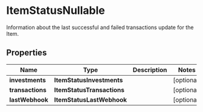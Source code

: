 

# ItemStatusNullable

Information about the last successful and failed transactions update for the Item.

## Properties

| Name | Type | Description | Notes |
|------------ | ------------- | ------------- | -------------|
|**investments** | **ItemStatusInvestments** |  |  [optional] |
|**transactions** | **ItemStatusTransactions** |  |  [optional] |
|**lastWebhook** | **ItemStatusLastWebhook** |  |  [optional] |



